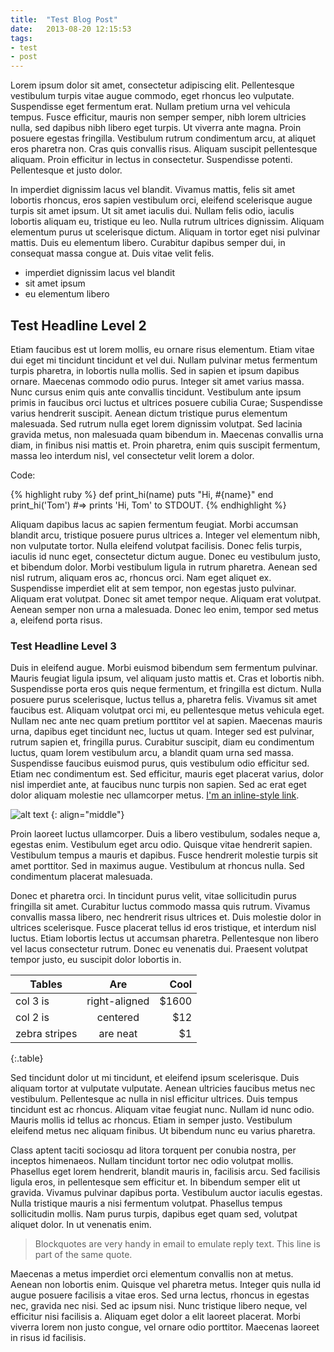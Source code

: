 ```yaml
---
title:  "Test Blog Post"
date:   2013-08-20 12:15:53
tags:
- test
- post
---
```


Lorem ipsum dolor sit amet, consectetur adipiscing elit. Pellentesque vestibulum turpis vitae augue commodo, eget rhoncus leo vulputate. Suspendisse eget fermentum erat. Nullam pretium urna vel vehicula tempus. Fusce efficitur, mauris non semper semper, nibh lorem ultricies nulla, sed dapibus nibh libero eget turpis. Ut viverra ante magna. Proin posuere egestas fringilla. Vestibulum rutrum condimentum arcu, at aliquet eros pharetra non. Cras quis convallis risus. Aliquam suscipit pellentesque aliquam. Proin efficitur in lectus in consectetur. Suspendisse potenti. Pellentesque et justo dolor.

In imperdiet dignissim lacus vel blandit. Vivamus mattis, felis sit amet lobortis rhoncus, eros sapien vestibulum orci, eleifend scelerisque augue turpis sit amet ipsum. Ut sit amet iaculis dui. Nullam felis odio, iaculis lobortis aliquam eu, tristique eu leo. Nulla rutrum ultrices dignissim. Aliquam elementum purus ut scelerisque dictum. Aliquam in tortor eget nisi pulvinar mattis. Duis eu elementum libero. Curabitur dapibus semper dui, in consequat massa congue at. Duis vitae velit felis.

 * imperdiet dignissim lacus vel blandit
 * sit amet ipsum
 * eu elementum libero

## Test Headline Level 2

Etiam faucibus est ut lorem mollis, eu ornare risus elementum. Etiam vitae dui eget mi tincidunt tincidunt et vel dui. Nullam pulvinar metus fermentum turpis pharetra, in lobortis nulla mollis. Sed in sapien et ipsum dapibus ornare. Maecenas commodo odio purus. Integer sit amet varius massa. Nunc cursus enim quis ante convallis tincidunt. Vestibulum ante ipsum primis in faucibus orci luctus et ultrices posuere cubilia Curae; Suspendisse varius hendrerit suscipit. Aenean dictum tristique purus elementum malesuada. Sed rutrum nulla eget lorem dignissim volutpat. Sed lacinia gravida metus, non malesuada quam bibendum in. Maecenas convallis urna diam, in finibus nisi mattis et. Proin pharetra, enim quis suscipit fermentum, massa leo interdum nisl, vel consectetur velit lorem a dolor.

Code:

{% highlight ruby %}
def print_hi(name)
  puts "Hi, #{name}"
end
print_hi('Tom')
#=> prints 'Hi, Tom' to STDOUT.
{% endhighlight %}

Aliquam dapibus lacus ac sapien fermentum feugiat. Morbi accumsan blandit arcu, tristique posuere purus ultrices a. Integer vel elementum nibh, non vulputate tortor. Nulla eleifend volutpat facilisis. Donec felis turpis, iaculis id nunc eget, consectetur dictum augue. Donec eu vestibulum justo, et bibendum dolor. Morbi vestibulum ligula in rutrum pharetra. Aenean sed nisl rutrum, aliquam eros ac, rhoncus orci. Nam eget aliquet ex. Suspendisse imperdiet elit at sem tempor, non egestas justo pulvinar. Aliquam erat volutpat. Donec sit amet tempor neque. Aliquam erat volutpat. Aenean semper non urna a malesuada. Donec leo enim, tempor sed metus a, eleifend porta risus.

### Test Headline Level 3

Duis in eleifend augue. Morbi euismod bibendum sem fermentum pulvinar. Mauris feugiat ligula ipsum, vel aliquam justo mattis et. Cras et lobortis nibh. Suspendisse porta eros quis neque fermentum, et fringilla est dictum. Nulla posuere purus scelerisque, luctus tellus a, pharetra felis. Vivamus sit amet faucibus est. Aliquam volutpat orci mi, eu pellentesque metus vehicula eget. Nullam nec ante nec quam pretium porttitor vel at sapien. Maecenas mauris urna, dapibus eget tincidunt nec, luctus ut quam. Integer sed est pulvinar, rutrum sapien et, fringilla purus. Curabitur suscipit, diam eu condimentum luctus, quam lorem vestibulum arcu, a blandit quam urna sed massa. Suspendisse faucibus euismod purus, quis vestibulum odio efficitur sed. Etiam nec condimentum est. Sed efficitur, mauris eget placerat varius, dolor nisl imperdiet ante, at faucibus nunc turpis non sapien. Sed ac erat eget dolor aliquam molestie nec ullamcorper metus. [I'm an inline-style link](https://www.google.com).

![alt text](https://encrypted-tbn1.gstatic.com/images?q=tbn:ANd9GcQMtGOh7XDMeJEmwZxoKcU_n7joA5KqCZJQtV7lLcpzutq4LXE0 "CC")
{: align="middle"}

Proin laoreet luctus ullamcorper. Duis a libero vestibulum, sodales neque a, egestas enim. Vestibulum eget arcu odio. Quisque vitae hendrerit sapien. Vestibulum tempus a mauris et dapibus. Fusce hendrerit molestie turpis sit amet porttitor. Sed in maximus augue. Vestibulum at rhoncus nulla. Sed condimentum placerat malesuada.

Donec et pharetra orci. In tincidunt purus velit, vitae sollicitudin purus fringilla sit amet. Curabitur luctus commodo massa quis rutrum. Vivamus convallis massa libero, nec hendrerit risus ultrices et. Duis molestie dolor in ultrices scelerisque. Fusce placerat tellus id eros tristique, et interdum nisl luctus. Etiam lobortis lectus ut accumsan pharetra. Pellentesque non libero vel lacus consectetur rutrum. Donec eu venenatis dui. Praesent volutpat tempor justo, eu suscipit dolor lobortis in.

| Tables        | Are           | Cool  |
| ------------- |:-------------:| -----:|
| col 3 is      | right-aligned | $1600 |
| col 2 is      | centered      |   $12 |
| zebra stripes | are neat      |    $1 |
{:.table}

Sed tincidunt dolor ut mi tincidunt, et eleifend ipsum scelerisque. Duis aliquam tortor at vulputate vulputate. Aenean ultricies faucibus metus nec vestibulum. Pellentesque ac nulla in nisl efficitur ultrices. Duis tempus tincidunt est ac rhoncus. Aliquam vitae feugiat nunc. Nullam id nunc odio. Mauris mollis id tellus ac rhoncus. Etiam in semper justo. Vestibulum eleifend metus nec aliquam finibus. Ut bibendum nunc eu varius pharetra.

Class aptent taciti sociosqu ad litora torquent per conubia nostra, per inceptos himenaeos. Nullam tincidunt tortor nec odio volutpat mollis. Phasellus eget lorem hendrerit, blandit mauris in, facilisis arcu. Sed facilisis ligula eros, in pellentesque sem efficitur et. In bibendum semper elit ut gravida. Vivamus pulvinar dapibus porta. Vestibulum auctor iaculis egestas. Nulla tristique mauris a nisi fermentum volutpat. Phasellus tempus sollicitudin mollis. Nam purus turpis, dapibus eget quam sed, volutpat aliquet dolor. In ut venenatis enim.

> Blockquotes are very handy in email to emulate reply text.
> This line is part of the same quote.

Maecenas a metus imperdiet orci elementum convallis non at metus. Aenean non lobortis enim. Quisque vel pharetra metus. Integer quis nulla id augue posuere facilisis a vitae eros. Sed urna lectus, rhoncus in egestas nec, gravida nec nisi. Sed ac ipsum nisi. Nunc tristique libero neque, vel efficitur nisi facilisis a. Aliquam eget dolor a elit laoreet placerat. Morbi viverra lorem non justo congue, vel ornare odio porttitor. Maecenas laoreet in risus id facilisis.
